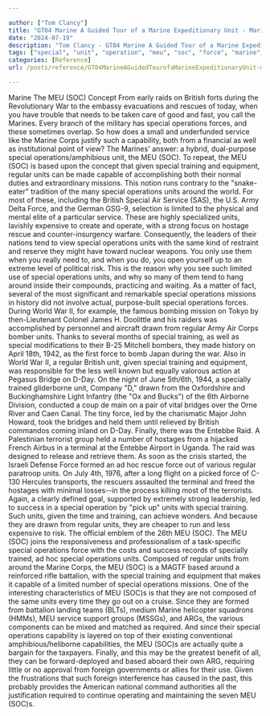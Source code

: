 ```yaml
---

author: ["Tom Clancy"]
title: "GT04 Marine A Guided Tour of a Marine Expeditionary Unit - Marine_split_104.html"
date: "2024-07-19"
description: "Tom Clancy - GT04 Marine A Guided Tour of a Marine Expeditionary Unit"
tags: ["special", "unit", "operation", "meu", "soc", "force", "marine", "training", "regular", "british", "war", "service", "given", "mission", "around", "raid", "rescue", "corp", "capability", "well", "based", "equipment", "world", "limited", "hostage"]
categories: [Reference]
url: /posts/reference/GT04MarineAGuidedTourofaMarineExpeditionaryUnit-marinesplit104html

---
```



Marine
The MEU (SOC) Concept
From early raids on British forts during the Revolutionary War to the embassy evacuations and rescues of today, when you have trouble that needs to be taken care of good and fast, you call the Marines. Every branch of the military has special operations forces, and these sometimes overlap. So how does a small and underfunded service like the Marine Corps justify such a capability, both from a financial as well as institutional point of view? The Marines' answer: a hybrid, dual-purpose special operations/amphibious unit, the MEU (SOC). To repeat, the MEU (SOC) is based upon the concept that given special training and equipment, regular units can be made capable of accomplishing both their normal duties and extraordinary missions. This notion runs contrary to the "snake-eater" tradition of the many special operations units around the world. For most of these, including the British Special Air Service (SAS), the U.S. Army Delta Force, and the German GSG-9, selection is limited to the physical and mental elite of a particular service. These are highly specialized units, lavishly expensive to create and operate, with a strong focus on hostage rescue and counter-insurgency warfare. Consequently, the leaders of their nations tend to view special operations units with the same kind of restraint and reserve they might have toward nuclear weapons. You only use them when you really need to, and when you do, you open yourself up to an extreme level of political risk. This is the reason why you see such limited use of special operations units, and why so many of them tend to hang around inside their compounds, practicing and waiting.
As a matter of fact, several of the most significant and remarkable special operations missions in history did not involve actual, purpose-built special operations forces. During World War II, for example, the famous bombing mission on Tokyo by then-Lieutenant Colonel James H. Doolittle and his raiders was accomplished by personnel and aircraft drawn from regular Army Air Corps bomber units. Thanks to several months of special training, as well as special modifications to their B-25 Mitchell bombers, they made history on April 18th, 1942, as the first force to bomb Japan during the war. Also in World War II, a regular British unit, given special training and equipment, was responsible for the less well known but equally valorous action at Pegasus Bridge on D-Day. On the night of June 5th/6th, 1944, a specially trained gliderborne unit, Company "D," drawn from the Oxfordshire and Buckinghamshire Light Infantry (the "Ox and Bucks") of the 6th Airborne Division, conducted a coup de main on a pair of vital bridges over the Orne River and Caen Canal. The tiny force, led by the charismatic Major John Howard, took the bridges and held them until relieved by British commandos coming inland on D-Day. Finally, there was the Entebbe Raid. A Palestinian terrorist group held a number of hostages from a hijacked French Airbus in a terminal at the Entebbe Airport in Uganda. The raid was designed to release and retrieve them. As soon as the crisis started, the Israeli Defense Force formed an ad hoc rescue force out of various regular paratroop units. On July 4th, 1976, after a long flight on a picked force of C-130 Hercules transports, the rescuers assaulted the terminal and freed the hostages with minimal losses--in the process killing most of the terrorists. Again, a clearly defined goal, supported by extremely strong leadership, led to success in a special operation by "pick up" units with special training. Such units, given the time and training, can achieve wonders. And because they are drawn from regular units, they are cheaper to run and less expensive to risk.
The official emblem of the 26th MEU (SOC).
The MEU (SOC) joins the responsiveness and professionalism of a task-specific special operations force with the costs and success records of specially trained, ad hoc special operations units. Composed of regular units from around the Marine Corps, the MEU (SOC) is a MAGTF based around a reinforced rifle battalion, with the special training and equipment that makes it capable of a limited number of special operations missions. One of the interesting characteristics of MEU (SOC)s is that they are not composed of the same units every time they go out on a cruise. Since they are formed from battalion landing teams (BLTs), medium Marine helicopter squadrons (HMMs), MEU service support groups (MSSGs), and ARGs, the various components can be mixed and matched as required. And since their special operations capability is layered on top of their existing conventional amphibious/heliborne capabilities, the MEU (SOC)s are actually quite a bargain for the taxpayers. Finally, and this may be the greatest benefit of all, they can be forward-deployed and based aboard their own ARG, requiring little or no approval from foreign governments or allies for their use. Given the frustrations that such foreign interference has caused in the past, this probably provides the American national command authorities all the justification required to continue operating and maintaining the seven MEU (SOC)s.
